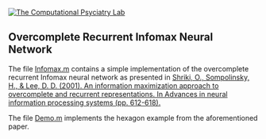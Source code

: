 [cpl-logo]: http://www.computational-psychiatry.com/uploads/2/5/5/7/25574908/1475154498.png "The Computational Psyciatry Lab"

[![The Computational Psyciatry Lab][cpl-logo]](http://www.computational-psychiatry.com/)

## Overcomplete Recurrent Infomax Neural Network

The file [Infomax.m](https://github.com/bci4cpl/Demos/edit/master/Overcomplete%20Recurrent%20Infomax%20Neural%20Network/Infomax.m) contains a simple implementation of the overcomplete recurrent Infomax neural network as presented in [Shriki, O., Sompolinsky, H., & Lee, D. D. (2001). An information maximization approach to overcomplete and recurrent representations. In Advances in neural information processing systems (pp. 612-618).](http://papers.nips.cc/paper/1863-an-information-maximization-approach-to-overcomplete-and-recurrent-representations)

The file [Demo.m](https://github.com/bci4cpl/Demos/edit/master/Overcomplete%20Recurrent%20Infomax%20Neural%20Network/Demo.m) implements the hexagon example from the aforementioned paper. 

